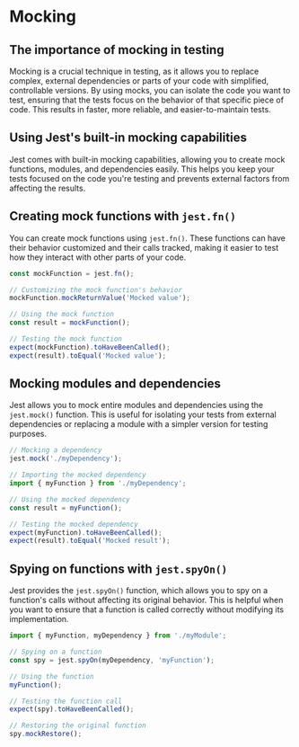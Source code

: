 # Mocking

## The importance of mocking in testing

Mocking is a crucial technique in testing, as it allows you to replace complex, external dependencies or parts of your code with simplified, controllable versions. By using mocks, you can isolate the code you want to test, ensuring that the tests focus on the behavior of that specific piece of code. This results in faster, more reliable, and easier-to-maintain tests.

## Using Jest's built-in mocking capabilities

Jest comes with built-in mocking capabilities, allowing you to create mock functions, modules, and dependencies easily. This helps you keep your tests focused on the code you're testing and prevents external factors from affecting the results.

## Creating mock functions with `jest.fn()`
You can create mock functions using `jest.fn()`. These functions can have their behavior customized and their calls tracked, making it easier to test how they interact with other parts of your code.

```js
const mockFunction = jest.fn();

// Customizing the mock function's behavior
mockFunction.mockReturnValue('Mocked value');

// Using the mock function
const result = mockFunction();

// Testing the mock function
expect(mockFunction).toHaveBeenCalled();
expect(result).toEqual('Mocked value');
```

## Mocking modules and dependencies

Jest allows you to mock entire modules and dependencies using the `jest.mock()` function. This is useful for isolating your tests from external dependencies or replacing a module with a simpler version for testing purposes.

```js
// Mocking a dependency
jest.mock('./myDependency');

// Importing the mocked dependency
import { myFunction } from './myDependency';

// Using the mocked dependency
const result = myFunction();

// Testing the mocked dependency
expect(myFunction).toHaveBeenCalled();
expect(result).toEqual('Mocked result');
```

## Spying on functions with `jest.spyOn()`

Jest provides the `jest.spyOn()` function, which allows you to spy on a function's calls without affecting its original behavior. This is helpful when you want to ensure that a function is called correctly without modifying its implementation.

```js
import { myFunction, myDependency } from './myModule';

// Spying on a function
const spy = jest.spyOn(myDependency, 'myFunction');

// Using the function
myFunction();

// Testing the function call
expect(spy).toHaveBeenCalled();

// Restoring the original function
spy.mockRestore();
```